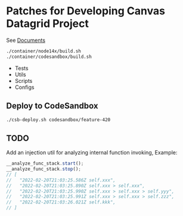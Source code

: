 # Patches for Developing Canvas Datagrid Project

See [Documents](docs/README.md)

``` bash
./container/node14x/build.sh
./container/codesandbox/build.sh
```

- Tests
- Utils
- Scripts
- Configs

## Deploy to CodeSandbox

``` bash
./csb-deploy.sh codesandbox/feature-420
```

## TODO

Add an injection util for analyzing internal function invoking, Example:

``` javascript
__analyze_func_stack.start();
__analyze_func_stack.stop();
// [
//   "2022-02-20T21:03:25.586Z self.xxx",
//   "2022-02-20T21:03:25.890Z self.xxx > self.xxx",
//   "2022-02-20T21:03:25.990Z self.xxx > self.xxx > self.yyy",
//   "2022-02-20T21:03:25.991Z self.xxx > self.xxx > self.zzz",
//   "2022-02-20T21:03:26.021Z self.kkk",
// ]

```



